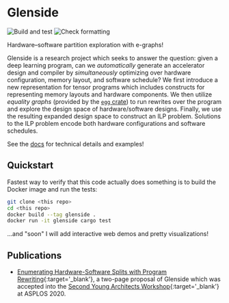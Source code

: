 # Glenside

![Build and test](https://github.com/gussmith23/glenside/workflows/Build%20and%20test/badge.svg)
![Check formatting](https://github.com/gussmith23/glenside/workflows/Check%20formatting/badge.svg)

Hardware–software partition exploration with e-graphs!

Glenside is a research project which seeks to answer the question: given a deep learning program, can we *automatically* generate an accelerator design and compiler by *simultaneously* optimizing over hardware configuration, memory layout, and software schedule? We first introduce a new representation for tensor programs which includes constructs for representing memory layouts and hardware components. We then utilize *equality graphs* (provided by the [`egg` crate](https://docs.rs/egg/)) to run rewrites over the program and explore the design space of hardware/software designs. Finally, we use the resulting expanded design space to construct an ILP problem. Solutions to the ILP problem encode both hardware configurations and software schedules.

See the [docs](https://gussmith23.github.io/glenside/glenside) for technical details and examples!

## Quickstart

Fastest way to verify that this code actually does something is to build the Docker image and run the tests:

```sh
git clone <this repo>
cd <this repo>
docker build --tag glenside .
docker run -it glenside cargo test
```

...and "soon" I will add interactive web demos and pretty visualizations!

## Publications
- [Enumerating Hardware-Software Splits with Program Rewriting](https://arxiv.org/abs/2003.00290){:target='_blank'}, a two-page proposal of Glenside which was accepted into the [Second Young Architects Workshop](https://sites.psu.edu/yarch2020/){:target='_blank'} at ASPLOS 2020.